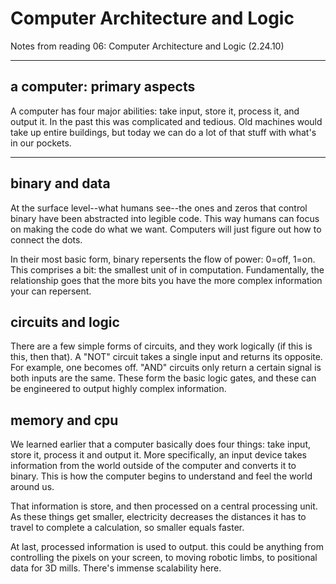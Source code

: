 # Computer Architecture and Logic

Notes from reading 06: Computer Architecture and Logic (2.24.10)

----

## a computer: primary aspects

A computer has four major abilities: take input, store it, process it, and output it. In the past this was complicated and tedious. Old machines would take up entire buildings, but today we can do a lot of that stuff with what's in our pockets.

----

## binary and data

At the surface level--what humans see--the ones and zeros that control binary have been abstracted into legible code. This way humans can focus on making the code do what we want. Computers will just figure out how to connect the dots.

In their most basic form, binary repersents the flow of power: 0=off, 1=on. This comprises a bit: the smallest unit of in computation. Fundamentally, the relationship goes that the more bits you have the more complex information your can repersent.

## circuits and logic

There are a few simple forms of circuits, and they work logically (if this is this, then that). A "NOT" circuit takes a single input and returns its opposite. For example, one becomes off. "AND" circuits only return a certain signal is both inputs are the same. These form the basic logic gates, and these can be engineered to output highly complex information.

## memory and cpu

We learned earlier that a computer basically does four things: take input, store it, process it and output it. More specifically, an input device takes information from the world outside of the computer and converts it to binary. This is how the computer begins to understand and feel the world around us.

That information is store, and then processed on a central processing unit. As these things get smaller, electricity decreases the distances it has to travel to complete a calculation, so smaller equals faster.

At last, processed information is used to output. this could be anything from controlling the pixels on your screen, to moving robotic limbs, to positional data for 3D mills. There's immense scalability here.